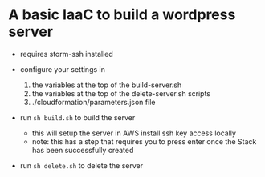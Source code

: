 # A basic IaaC to build a wordpress server

- requires storm-ssh installed
- configure your settings in

  1. the variables at the top of the build-server.sh
  2. the variables at the top of the delete-server.sh scripts
  3. ./cloudformation/parameters.json file

- run `sh build.sh` to build the server
  - this will setup the server in AWS install ssh key access locally
  - note: this has a step that requires you to press enter once the Stack has been successfully created

* run `sh delete.sh` to delete the server
